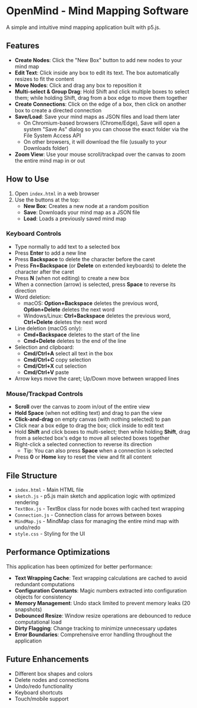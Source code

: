 # OpenMind - Mind Mapping Software

A simple and intuitive mind mapping application built with p5.js.

## Features

- **Create Nodes**: Click the "New Box" button to add new nodes to your mind map
- **Edit Text**: Click inside any box to edit its text. The box automatically resizes to fit the content
- **Move Nodes**: Click and drag any box to reposition it
- **Multi-select & Group Drag**: Hold Shift and click multiple boxes to select them; while holding Shift, drag from a box edge to move them together
- **Create Connections**: Click on the edge of a box, then click on another box to create a directed connection
- **Save/Load**: Save your mind maps as JSON files and load them later
   - On Chromium-based browsers (Chrome/Edge), Save will open a system "Save As" dialog so you can choose the exact folder via the File System Access API
   - On other browsers, it will download the file (usually to your Downloads folder)
- **Zoom View**: Use your mouse scroll/trackpad over the canvas to zoom the entire mind map in or out

## How to Use

1. Open `index.html` in a web browser
2. Use the buttons at the top:
   - **New Box**: Creates a new node at a random position
   - **Save**: Downloads your mind map as a JSON file
   - **Load**: Loads a previously saved mind map

### Keyboard Controls

- Type normally to add text to a selected box
- Press **Enter** to add a new line
- Press **Backspace** to delete the character before the caret
- Press **Fn+Backspace** (or **Delete** on extended keyboards) to delete the character after the caret
- Press **N** (when not editing) to create a new box
- When a connection (arrow) is selected, press **Space** to reverse its direction
- Word deletion:
   - macOS: **Option+Backspace** deletes the previous word, **Option+Delete** deletes the next word
   - Windows/Linux: **Ctrl+Backspace** deletes the previous word, **Ctrl+Delete** deletes the next word
- Line deletion (macOS only):
   - **Cmd+Backspace** deletes to the start of the line
   - **Cmd+Delete** deletes to the end of the line
- Selection and clipboard:
   - **Cmd/Ctrl+A** select all text in the box
   - **Cmd/Ctrl+C** copy selection
   - **Cmd/Ctrl+X** cut selection
   - **Cmd/Ctrl+V** paste
- Arrow keys move the caret; Up/Down move between wrapped lines

### Mouse/Trackpad Controls

- **Scroll** over the canvas to zoom in/out of the entire view
- **Hold Space** (when not editing text) and drag to pan the view
- **Click-and-drag** on empty canvas (with nothing selected) to pan
- Click near a box edge to drag the box; click inside to edit text
- Hold **Shift** and click boxes to multi-select; then while holding **Shift**, drag from a selected box's edge to move all selected boxes together
- Right-click a selected connection to reverse its direction
   - Tip: You can also press **Space** when a connection is selected
- Press **0** or **Home** key to reset the view and fit all content

## File Structure

- `index.html` - Main HTML file
- `sketch.js` - p5.js main sketch and application logic with optimized rendering
- `TextBox.js` - TextBox class for node boxes with cached text wrapping
- `Connection.js` - Connection class for arrows between boxes
- `MindMap.js` - MindMap class for managing the entire mind map with undo/redo
- `style.css` - Styling for the UI

## Performance Optimizations

This application has been optimized for better performance:

- **Text Wrapping Cache**: Text wrapping calculations are cached to avoid redundant computations
- **Configuration Constants**: Magic numbers extracted into configuration objects for consistency
- **Memory Management**: Undo stack limited to prevent memory leaks (20 snapshots)
- **Debounced Resize**: Window resize operations are debounced to reduce computational load
- **Dirty Flagging**: Change tracking to minimize unnecessary updates
- **Error Boundaries**: Comprehensive error handling throughout the application

## Future Enhancements

- Different box shapes and colors
- Delete nodes and connections
- Undo/redo functionality
- Keyboard shortcuts
- Touch/mobile support
